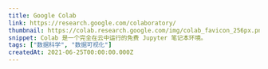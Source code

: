 ```yaml
---
title: Google Colab
link: https://research.google.com/colaboratory/
thumbnail: https://colab.research.google.com/img/colab_favicon_256px.png
snippet: Colab 是一个完全在云中运行的免费 Jupyter 笔记本环境。
tags: ["数据科学", "数据可视化"]
createdAt: 2021-06-25T00:00:00.000Z
---
```

